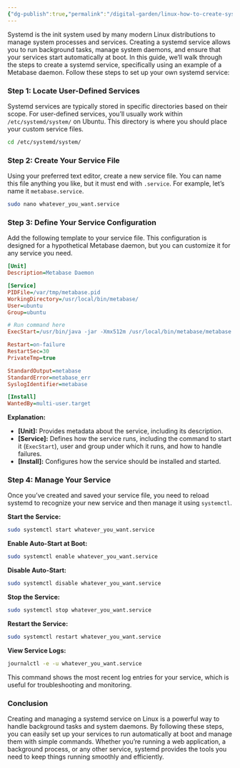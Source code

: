 ```yaml
---
{"dg-publish":true,"permalink":"/digital-garden/linux-how-to-create-systemd-systemdaemon-background-linux/","noteIcon":""}
---
```


Systemd is the init system used by many modern Linux distributions to manage system processes and services. Creating a systemd service allows you to run background tasks, manage system daemons, and ensure that your services start automatically at boot. In this guide, we’ll walk through the steps to create a systemd service, specifically using an example of a Metabase daemon. Follow these steps to set up your own systemd service:

### **Step 1: Locate User-Defined Services**

Systemd services are typically stored in specific directories based on their scope. For user-defined services, you’ll usually work within `/etc/systemd/system/` on Ubuntu. This directory is where you should place your custom service files.

```bash
cd /etc/systemd/system/
```

### **Step 2: Create Your Service File**

Using your preferred text editor, create a new service file. You can name this file anything you like, but it must end with `.service`. For example, let’s name it `metabase.service`.

```bash
sudo nano whatever_you_want.service
```

### **Step 3: Define Your Service Configuration**

Add the following template to your service file. This configuration is designed for a hypothetical Metabase daemon, but you can customize it for any service you need.

```ini
[Unit]
Description=Metabase Daemon

[Service]
PIDFile=/var/tmp/metabase.pid
WorkingDirectory=/usr/local/bin/metabase/
User=ubuntu
Group=ubuntu

# Run command here
ExecStart=/usr/bin/java -jar -Xmx512m /usr/local/bin/metabase/metabase.jar

Restart=on-failure
RestartSec=30
PrivateTmp=true

StandardOutput=metabase
StandardError=metabase_err
SyslogIdentifier=metabase

[Install]
WantedBy=multi-user.target
```

**Explanation:**
- **[Unit]:** Provides metadata about the service, including its description.
- **[Service]:** Defines how the service runs, including the command to start it (`ExecStart`), user and group under which it runs, and how to handle failures.
- **[Install]:** Configures how the service should be installed and started.

### **Step 4: Manage Your Service**

Once you’ve created and saved your service file, you need to reload systemd to recognize your new service and then manage it using `systemctl`.

**Start the Service:**
```bash
sudo systemctl start whatever_you_want.service
```

**Enable Auto-Start at Boot:**
```bash
sudo systemctl enable whatever_you_want.service
```

**Disable Auto-Start:**
```bash
sudo systemctl disable whatever_you_want.service
```

**Stop the Service:**
```bash
sudo systemctl stop whatever_you_want.service
```

**Restart the Service:**
```bash
sudo systemctl restart whatever_you_want.service
```

**View Service Logs:**
```bash
journalctl -e -u whatever_you_want.service
```

This command shows the most recent log entries for your service, which is useful for troubleshooting and monitoring.

### **Conclusion**

Creating and managing a systemd service on Linux is a powerful way to handle background tasks and system daemons. By following these steps, you can easily set up your services to run automatically at boot and manage them with simple commands. Whether you’re running a web application, a background process, or any other service, systemd provides the tools you need to keep things running smoothly and efficiently.